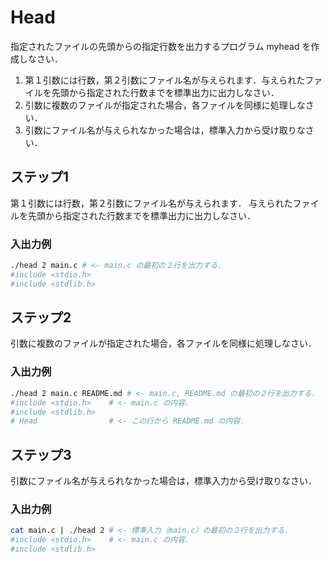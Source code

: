 # Head

指定されたファイルの先頭からの指定行数を出力するプログラム myhead を作成しなさい．

1. 第１引数には行数，第２引数にファイル名が与えられます．与えられたファイルを先頭から指定された行数までを標準出力に出力しなさい．
2. 引数に複数のファイルが指定された場合，各ファイルを同様に処理しなさい．
3. 引数にファイル名が与えられなかった場合は，標準入力から受け取りなさい．

## ステップ1

第１引数には行数，第２引数にファイル名が与えられます．
与えられたファイルを先頭から指定された行数までを標準出力に出力しなさい．

### 入出力例

```sh
./head 2 main.c # <- main.c の最初の２行を出力する．
#include <stdio.h>
#include <stdlib.h>
```

## ステップ2

引数に複数のファイルが指定された場合，各ファイルを同様に処理しなさい．

### 入出力例

```sh
./head 2 main.c README.md # <- main.c, README.md の最初の２行を出力する．
#include <stdio.h>    # <- main.c の内容．
#include <stdlib.h>
# Head                # <- この行から README.md の内容．

```

## ステップ3

引数にファイル名が与えられなかった場合は，標準入力から受け取りなさい．

### 入出力例


```sh
cat main.c | ./head 2 # <- 標準入力（main.c）の最初の２行を出力する．
#include <stdio.h>    # <- main.c の内容．
#include <stdlib.h>
```


